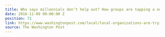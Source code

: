 ```yaml
---
title: Who says millennials don’t help out? How groups are tapping a new wave of volunteers.
date: 2016-11-09 00:00:00 Z
position: 71
link: https://www.washingtonpost.com/local/local-organizations-are-trying-to-attract-more-millennials-as-volunteers/2016/11/08/dd16c85c-946a-11e6-bb29-bf2701dbe0a3_story.html#Nov9
source: The Washington Post
---
```



